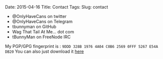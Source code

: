 Date: 2015-04-16
Title: Contact
Tags:
Slug: contact

- @OnlyHaveCans on twitter
- @OnlyHaveCans on Telegram
- tbunnyman on GitHub
- Wag That Tail At Me... dot com
- tBunnyMan on FreeNode IRC

My PGP/GPG fingerprint is : `9DDD 328B 1976 4A04 C0B6 2569 0FFF 5267 E54A DB20`
You can also just download it [here](/publickey.asc)
